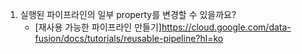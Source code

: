 1. 실행된 파이프라인의 일부 property를 변경할 수 있을까요?
    - [재사용 가능한 파이프라인 만들기]https://cloud.google.com/data-fusion/docs/tutorials/reusable-pipeline?hl=ko

